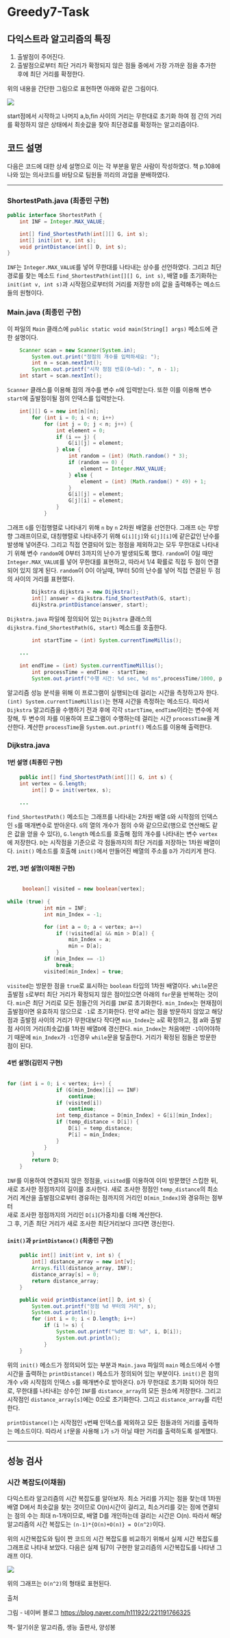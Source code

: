 # Greedy7-Task


## 다익스트라 알고리즘의 특징 

1. 출발점이 주어진다.
2. 출발점으로부터 최단 거리가 확정되지 않은 점들 중에서 가장 가까운 점을 추가한 후에 최단 거리를 확정한다.

위의 내용을 간단한 그림으로 표현하면 아래와 같은 그림이다.

![](https://search.pstatic.net/common/?src=http%3A%2F%2Fblogfiles.naver.net%2FMjAxODAxMjNfMTA5%2FMDAxNTE2NzAxNDI5NjI5.VD9gYdLpyA4ZB0w9VKFR0k-neSOgDqSlYIGQxh1PdVYg.Ez2Eyg8E-ejPRlNGrX47syinhhS4xAD4xJJ_PNUEuVIg.JPEG.h111922%2F%25B0%25E6%25B7%25CE%25B1%25D7%25B8%25B2.JPG&type=sc960_832)

start점에서 시작하고 나머지 a,b,fin 사이의 거리는  무한대로 초기화 하여 점 간의 거리를 확정하지 않은 상태에서 최솟값을 찾아 최단경로를 확정하는 알고리즘이다.


## 코드 설명

다음은 코드에 대한 상세 설명으로 이는 각 부분을 맡은 사람이 작성하였다.
책 p.108에 나와 있는 의사코드를 바탕으로 팀원들 끼리의 과업을 분배하였다.

---

### ShortestPath.java (최종민 구현)

```java
public interface ShortestPath {
    int INF = Integer.MAX_VALUE;

    int[] find_ShortestPath(int[][] G, int s);
    int[] init(int v, int s);
    void printDistance(int[] D, int s);
}
```

`INF`는 `Integer.MAX_VALUE`를 넣어 무한대를 나타내는 상수를 선언하였다.
그리고 최단 경로를 찾는 메소드 `find_ShortestPath(int[][] G, int s)`, 배열 `D`를 초기화하는 `init(int v, int s)`과 시작점으로부터의 거리를 저장한 `D`의 값을 출력해주는 메소드들의 원형이다.

### Main.java (최종민 구현)

이 파일의 `Main` 클래스에 `public static void main(String[] args)` 메소드에 관한 설명이다.
```java
	Scanner scan = new Scanner(System.in);
        System.out.print("정점의 개수를 입력하세요: ");
        int n = scan.nextInt();
        System.out.printf("시작 정점 번호(0~%d): ", n - 1);
	int start = scan.nextInt();
```

`Scanner` 클래스를 이용해 점의 개수를 변수 `n`에 입력받는다.
또한 이를 이용해 변수 `start`에 출발점이될 점의 인덱스를 입력받는다.

```java
	int[][] G = new int[n][n];
        for (int i = 0; i < n; i++)
            for (int j = 0; j < n; j++) {
                int element = 0;
                if (i == j) {
                    G[i][j] = element;
                } else {
                    int random = (int) (Math.random() * 3);
                    if (random == 0) {
                        element = Integer.MAX_VALUE;
                    } else {
                        element = (int) (Math.random() * 49) + 1;
                    }
                    G[i][j] = element;
                    G[j][i] = element;
                }
            }
```

그래프 `G`를 인접행렬로 나타내기 위해 `n` by `n` 2차원 배열을 선언한다.
그래프 `G`는 무방향 그래프이므로, 대칭행렬로 나타내주기 위해 `G[i][j]`와 `G[j][i]`에 같은값인 난수를 발생해 넣어준다.
그리고 직접 연결되어 있는 정점을 제외하고는 모두 무한대로 나타내기 위해 변수 `random`에 0부터 3까지의 난수가 발생되도록 했다.
`random`이 0일 때만 `Integer.MAX_VALUE`를 넣어 무한대를 표현하고, 따라서 1/4 확률로 직접 두 점이 연결되어 있지 않게 된다.
`random`이 0이 아닐때, 1부터 50의 난수를 넣어 직접 연결된 두 점의 사이의 거리를 표현했다.

```java
        Dijkstra dijkstra = new Dijkstra();
        int[] answer = dijkstra.find_ShortestPath(G, start);
        dijkstra.printDistance(answer, start);
```

`Dijkstra.java` 파일에 정의되어 있는 `Dijkstra` 클래스의 `dijkstra.find_ShortestPath(G, start)` 메소드를 호출한다.

```java
        int startTime = (int) System.currentTimeMillis();
		
	...
		
	int endTime = (int) System.currentTimeMillis();
        int processTime = endTime - startTime;
        System.out.printf("수행 시간: %d sec, %d ms",processTime/1000, processTime % 1000);
```

알고리즘 성능 분석을 위해 이 프로그램이 실행되는데 걸리는 시간을 측정하고자 한다.
`(int) System.currentTimeMillis()`는 현재 시간을 측정하는 메소드다.
따라서 `Dijkstra` 알고리즘을 수행하기 전과 후에 각각 `startTime`, `endTime`이라는 변수에 저장해, 두 변수의 차를 이용하여 프로그램이 수행하는데 걸리는 시간 `processTime`을 계산한다.
계산한 `processTime`을 `System.out.printf()` 메소드를 이용해 출력한다.

### Dijkstra.java

#### 1번 설명 (최종민 구현)

```java
	public int[] find_ShortestPath(int[][] G, int s) {
	int vertex = G.length;
        int[] D = init(vertex, s);
      
	...
```

`find_ShortestPath()` 메소드는 그래프를 나타내는 2차원 배열 `G`와 시작점의 인덱스인 `s`를 매개변수로 받아온다.
`G`의 열의 개수가 점의 수와 같으므로(행으로 연산해도 같은 값을 얻을 수 있다), `G.length` 메소드를 호출해 점의 개수를 나타내는 변수 `vertex`에 저장한다.
`D`는 시작점을 기준으로 각 점들까지의 최단 거리를 저장하는 1차원 배열이다.
`init()` 메소드를 호출해 `init()`에서 만들어진 배열의 주소를 `D`가 가리키게 한다.


#### 2번, 3번 설명(이채원 구현)

```java

	 boolean[] visited = new boolean[vertex];
	 
while (true) {
            int min = INF;
            int min_Index = -1;

            for (int a = 0; a < vertex; a++)
                if (!visited[a] && min > D[a]) {  
                    min_Index = a;
                    min = D[a];
                }
            if (min_Index == -1)
                break;
            visited[min_Index] = true;
```

`visited`는 방문한 점을 `true`로 표시하는 `boolean` 타입의 1차원 배열이다. `while`문은 출발점 `s`로부터 최단 거리가 확정되지 않은 점이있으면 아래의 `for`문을 반복하는 것이다. 
`min`은 최단 거리로 모든 점들간의 거리를 `INF`로 초기화한다. `min_Index`는 현재점이 출발점이면 유효하지 않으므로 `-1`로 초기화한다.
만약 a라는 점을 방문하지 않았고 해당 점과 출발점 사이의 거리가 무한대보다 작다면 `min_Index`는 `a`로 확정하고, 점 a와 출발점 사이의 거리(최솟값)를 1차원 배열`D`에 갱신한다.
`min_Index`는 처음에만 `-1`이어야하기 때문에 `min_Index`가 `-1`인경우 `while`문을 탈출한다. 거리가 확정된 점들은 방문한 점이 된다.




#### 4번 설명(김민지 구현)

```java

for (int i = 0; i < vertex; i++) {
                if (G[min_Index][i] == INF)
                    continue;
                if (visited[i])
                    continue;
                int temp_distance = D[min_Index] + G[i][min_Index];
                if (temp_distance < D[i]) {
                    D[i] = temp_distance;
                    P[i] = min_Index;
                }
            }
        }
        return D;
    }
```     
`INF`를 이용하여 연결되지 않은 정점을, `visited`를 이용하여 이미 방문했던 스킵한 뒤, 새로 조사한 정점까지의 길이를 조사한다. 
새로 조사한 정점인 `temp_distance`의 최소 거리 계산을 출발점으로부터 경유하는 점까지의 거리인 `D[min_Index]`와 경유하는 점부터  
새로 조사한 정점까지의 거리인 `D[i]`(가중치)를 더해 계산한다.  
그 후, 기존 최단 거리가 새로 조사한 최단거리보다 크다면 갱신한다.  
 



 
#### `init()`과 `printDistance()` (최종민 구현)

```java
    public int[] init(int v, int s) {
        int[] distance_array = new int[v];
        Arrays.fill(distance_array, INF);
        distance_array[s] = 0;
        return distance_array;
    }

    public void printDistance(int[] D, int s) {
        System.out.printf("정점 %d 부터의 거리", s);
        System.out.println();
        for (int i = 0; i < D.length; i++)
            if (i != s) {
                System.out.printf("%d번 점: %d", i, D[i]);
                System.out.println();
            }
    }
```

위의 `init()` 메소드가 정의되어 있는 부분과 `Main.java` 파일의 `main` 메소드에서 수행 시간을 출력하는 `printDistance()` 메소드가 정의되어 있는 부분이다.
`init()`은 점의 개수 `v`와 시작점의 인덱스 `s`를 매개변수로 받아온다.
`D`가 무한대로 초기화 되어야 하므로, 무한대를 나타내는 상수인 `INF`를 `distance_array`의 모든 원소에 저장한다.
그리고 시작점인 `distance_array[s]`에는 0으로 초기화한다.
그리고 `distance_array`를 리턴한다.

`printDistance()`는 시작점인 `s`번째 인덱스를 제외하고 모든 점들과의 거리를 출력하는 메소드이다.
따라서 `if`문을 사용해 `i`가 `s`가 아닐 때만 거리를 출력하도록 설계했다.

---









## 성능 검사

### 시간 복잡도(이채원)
다익스트라 알고리즘의 시간 복잡도를 알아보자.
최소 거리를 가지는 점을 찾는데 1차원 배열 D에서 최솟값을 찾는 것이므로 O(n)시간이 걸리고, 최소거리를 갖는 점에 연결되는 점의 수는 최대 n-1개이므로, 배열 D를 개인하는데 걸리는 시간은 O(n).
따라서 해당 알고리즘의 시간 복잡도는 `(n-1)*{O(n)+O(n)} = O(n^2)`이다.

위의 시간복잡도와 팀이 짠 코드의 시간 복잡도를 비교하기 위해서 실제 시간 복잡도를 그래프로 나타내 보았다. 다음은 실제 팀7이 구현한 알고리즘의 시간복잡도를 나타낸 그래프 이다. 

![](https://postfiles.pstatic.net/MjAyMTA0MDZfMjMy/MDAxNjE3NzEzMzAxODQz.E_xlE5ygjEN_46RNBRxrFNBAmsbrmBFqBTpxAZbdjfAg.NFXTRsCZem3Tm4ARtfn46YbFRlyxSrP1cXq0MBx5H1og.PNG.codnjs060/image.png?type=w773)

위의 그래프는 `O(n^2)`의 형태로 표현된다.




출처 

그림 - 네이버 블로그 <https://blog.naver.com/h111922/221191766325>

책- 알기쉬운 알고리즘, 생능 출판사, 양성봉 


